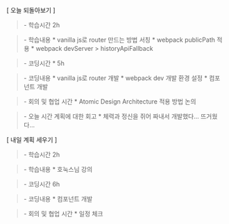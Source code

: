 [ 오늘 되돌아보기 ]

> \- 학습시간
> 2h

> \- 학습내용
> \* vanilla js로 router 만드는 방법 서칭
> \* webpack publicPath 적용
> \* webpack devServer > historyApiFallback 

> \- 코딩시간
> \* 5h

> \- 코딩내용
> \* vanilla js로 router 개발
> \* webpack dev 개발 환경 설정
> \* 컴포넌트 개발

> \- 회의 및 협업 시간
> \* Atomic Design Architecture 적용 방법 논의

> \- 오늘 시간 계획에 대한 회고
> \* 체력과 정신을 쥐어 짜내서 개발했다... 뜨거웠다...

[ 내일 계획 세우기 ]

> \- 학습시간
> 2h

> \- 학습내용
> \* 호눅스님 강의

> \- 코딩시간
> 6h

> \- 코딩내용
> \* 컴포넌트 개발

> \- 회의 및 협업 시간
> \* 일정 체크 